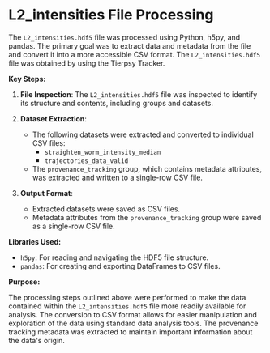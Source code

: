#  L2_intensities File Processing

The `L2_intensities.hdf5` file was processed using Python, h5py, and pandas. The primary goal was to extract data and metadata from the file and convert it into a more accessible CSV format. The `L2_intensities.hdf5` file was obtained by using the Tierpsy Tracker.

**Key Steps:**

1.  **File Inspection**: The `L2_intensities.hdf5` file was inspected to identify its structure and contents, including groups and datasets.

2.  **Dataset Extraction**:
    * The following datasets were extracted and converted to individual CSV files:
        * `straighten_worm_intensity_median`
        * `trajectories_data_valid`
    * The `provenance_tracking` group, which contains metadata attributes, was extracted and written to a single-row CSV file.

3.  **Output Format**:
    * Extracted datasets were saved as CSV files.
    * Metadata attributes from the `provenance_tracking` group were saved as a single-row CSV file.

**Libraries Used:**

* `h5py`: For reading and navigating the HDF5 file structure.
* `pandas`: For creating and exporting DataFrames to CSV files.

**Purpose:**

The processing steps outlined above were performed to make the data contained within the `L2_intensities.hdf5` file more readily available for analysis. The conversion to CSV format allows for easier manipulation and exploration of the data using standard data analysis tools.  The provenance tracking metadata was extracted to maintain important information about the data's origin.
